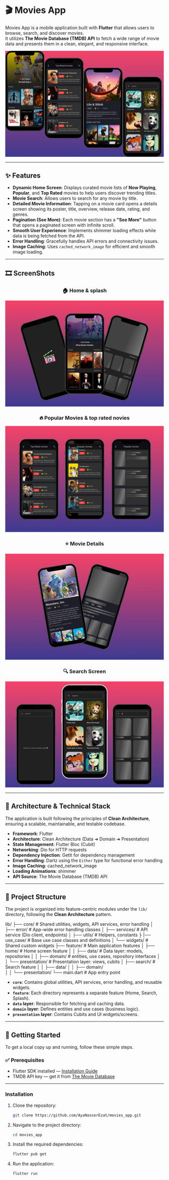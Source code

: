 # 🎬 Movies App

Movies App is a mobile application built with **Flutter** that allows users to browse, search, and discover movies.  
It utilizes **The Movie Database (TMDB) API** to fetch a wide range of movie data and presents them in a clean, elegant, and responsive interface.

![image_alt](https://github.com/AyaNasserEzat/movie_app/blob/2c732b8a44c5e4df0724b4292c34109b90867e61/app_screenshots/movie%20app.jpeg)

---

## ✨ Features

- **Dynamic Home Screen**: Displays curated movie lists of **Now Playing**, **Popular**, and **Top Rated** movies to help users discover trending titles.  
- **Movie Search**: Allows users to search for any movie by title.  
- **Detailed Movie Information**: Tapping on a movie card opens a details screen showing its poster, title, overview, release date, rating, and genres.  
- **Pagination (See More)**: Each movie section has a **"See More"** button that opens a paginated screen with infinite scroll.  
- **Smooth User Experience**: Implements shimmer loading effects while data is being fetched from the API.  
- **Error Handling**: Gracefully handles API errors and connectivity issues.  
- **Image Caching**: Uses `cached_network_image` for efficient and smooth image loading.  

---

## 🎞️ ScreenShots

<div align="center">

### 🏠 Home & splash
<img src="https://github.com/AyaNasserEzat/movie_app/blob/2c732b8a44c5e4df0724b4292c34109b90867e61/app_screenshots/homeAndSplash.jpeg"/>

### 🔥 Popular Movies & top rated novies
<img src="https://github.com/AyaNasserEzat/movie_app/blob/2c732b8a44c5e4df0724b4292c34109b90867e61/app_screenshots/top_ratedAndPopular.jpeg"/>

### ⭐ Movie Details
<img src="https://github.com/AyaNasserEzat/movie_app/blob/2c732b8a44c5e4df0724b4292c34109b90867e61/app_screenshots/details_feature.jpeg"/>

### 🔍 Search Screen
<img src="https://github.com/AyaNasserEzat/movie_app/blob/2c732b8a44c5e4df0724b4292c34109b90867e61/app_screenshots/search_feature.jpeg"/>

</div>

---

## 🧱 Architecture & Technical Stack

The application is built following the principles of **Clean Architecture**, ensuring a scalable, maintainable, and testable codebase.

- **Framework**: Flutter  
- **Architecture**: Clean Architecture (Data ➜ Domain ➜ Presentation)  
- **State Management**: Flutter Bloc (Cubit)  
- **Networking**: Dio for HTTP requests  
- **Dependency Injection**: GetIt for dependency management  
- **Error Handling**: Dartz using the `Either` type for functional error handling  
- **Image Caching**: cached_network_image  
- **Loading Animations**: shimmer  
- **API Source**: The Movie Database (TMDB) API  

---

## 📁 Project Structure

The project is organized into feature-centric modules under the `lib/` directory, following the **Clean Architecture** pattern.


lib/
├── core/                  # Shared utilities, widgets, API services, error handling
│   ├── error/             # App-wide error handling classes
│   ├── services/          # API service (Dio client, endpoints)
│   ├── utils/             # Helpers, constants
├   |── use_case/          # Base use case classes and definitions
│   └── widgets/           # Shared custom widgets
├── feature/               # Main application features
│   ├── home/              # Home screen feature
│   │   ├── data/          # Data layer: models, repositories
│   │   ├── domain/        # entities, use cases, repository interfaces
│   │   └── presentation/  # Presentation layer: views, cubits
│   ├── search/            # Search feature
│   │   ├── data/
│   │   ├── domain/        
│   │   └── presentation/
└── main.dart              # App entry point

- **`core`**: Contains global utilities, API services, error handling, and reusable widgets.  
- **`feature`**: Each directory represents a separate feature (Home, Search, Splash).  
- **`data` layer**: Responsible for fetching and caching data.  
- **`domain` layer**: Defines entities and use cases (business logic).  
- **`presentation` layer**: Contains Cubits and UI widgets/screens.  

---

## 🚀 Getting Started

To get a local copy up and running, follow these simple steps.

### ✅ Prerequisites
- Flutter SDK installed — [Installation Guide](https://docs.flutter.dev/get-started/install)  
- TMDB API key — get it from [The Movie Database](https://www.themoviedb.org)

---

### Installation

1.  Clone the repository:
    ```sh
    git clone https://github.com/AyaNasserEzat/movies_app.git
    ```
2.  Navigate to the project directory:
    ```sh
    cd movies_app
    ```
3.  Install the required dependencies:
    ```sh
    flutter pub get
    ```
4.  Run the application:
    ```sh
    flutter run
